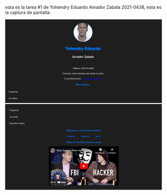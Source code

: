 esta es la tarea #1 de Yohendry Eduardo Amador Zabala 2021-0438, esta es la captura de pantalla:

![ mi captura de pantalla 1 ](tareacp1.png)
![ mi capture de pantalla 2 ](tareacp2.png)

